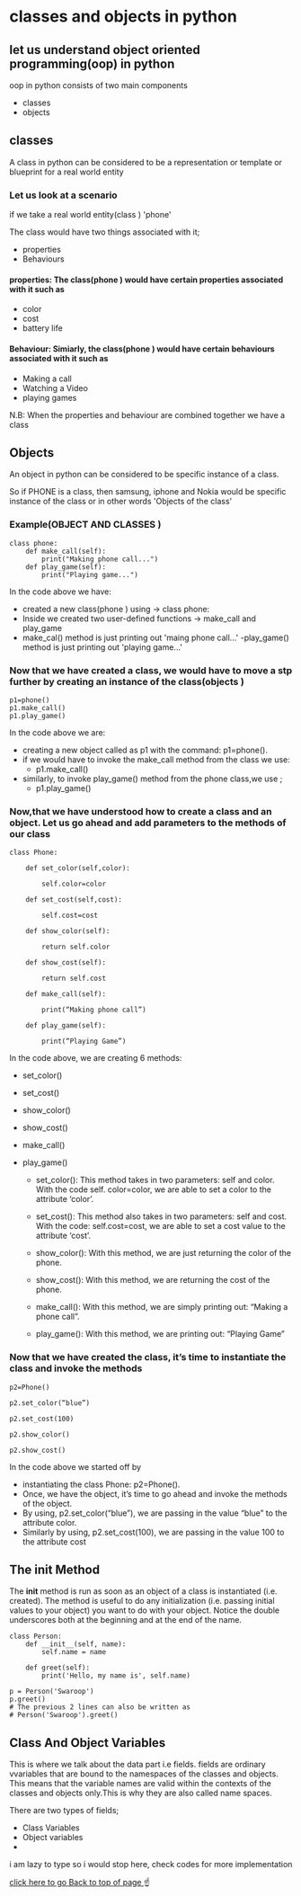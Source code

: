 # classes and objects in python

## let us understand object oriented programming(oop) in python

oop in python consists of two main components

- classes
- objects

## classes

A class in python can be considered to be a representation or template or blueprint for a real world entity

### Let us look at a scenario

if we take a real world entity(class ) 'phone'

The class would have two things associated with it;

- properties
- Behaviours

#### properties: The class(phone ) would have certain properties associated with it such as

- color
- cost
- battery life

#### Behaviour: Simiarly, the class(phone ) would have certain behaviours associated with it such as

- Making a call
- Watching a Video
- playing games

N.B: When the properties and behaviour are combined together we have a class



## Objects

An object in python can be considered to be specific instance of a class.

So if PHONE is a class, then samsung, iphone and Nokia would be specific instance of the class or in other words 'Objects of the class'

### Example(OBJECT AND CLASSES )

    class phone:
        def make_call(self):
            print("Making phone call...")
        def play_game(self):
            print("Playing game...")

In the code above we have:

- created a new class(phone ) using -> class phone:
- Inside we created two user-defined functions -> make_call and play_game
- make_cal() method is just printing out 'maing phone call...'
-play_game() method is just printing out 'playing game...'

### Now that we have created a class, we would have to move a stp further by creating an instance of the class(objects )

    p1=phone()
    p1.make_call()
    p1.play_game()

In the code above we are:

- creating a new object called as p1 with the command: p1=phone().
- if we would have to invoke the make_call method from the class we use:
  - p1.make_call()
- similarly, to invoke play_game() method from the phone class,we use ;
  - p1.play_game()

### Now,that we have understood how to create a class and an object. Let us go ahead and add parameters to the methods of our class

    class Phone:

        def set_color(self,color):

            self.color=color

        def set_cost(self,cost):

            self.cost=cost

        def show_color(self):

            return self.color

        def show_cost(self):

            return self.cost

        def make_call(self):

            print(“Making phone call”)

        def play_game(self):

            print(“Playing Game”)
In the code above, we are creating 6 methods:

- set_color()
- set_cost()
- show_color()
- show_cost()
- make_call()
- play_game()

  - set_color(): This method takes in two parameters: self and color. With the code self.
color=color, we are able to set a color to the attribute ‘color’.

  - set_cost(): This method also takes in two parameters: self and cost. With the code: self.cost=cost, we are able to set a cost value to the attribute ‘cost’.

  - show_color(): With this method, we are just returning the color of the phone.

  - show_cost(): With this method, we are returning the cost of the phone.

  - make_call(): With this method, we are simply printing out: “Making a phone call”.

  - play_game(): With this method, we are printing out: “Playing Game”

### Now that we have created the class, it’s time to instantiate the class and invoke the methods

    p2=Phone()

    p2.set_color(“blue”)

    p2.set_cost(100)

    p2.show_color()

    p2.show_cost()

In the code above we started off by

- instantiating the class Phone: p2=Phone().
- Once, we have the object, it’s time to go ahead and invoke the methods of the object.
- By using, p2.set_color(“blue”), we are passing in the value “blue” to the attribute color.
- Similarly by using, p2.set_cost(100), we are passing in the value 100 to the attribute cost

## The init Method

The __init__ method is run as soon as an object of a class is instantiated (i.e. created). The method is useful to do any initialization (i.e. passing initial values to your object) you want to do with your object. Notice the double underscores both at the beginning and at the end of the name.

    class Person:
        def __init__(self, name):
            self.name = name

        def greet(self):
            print('Hello, my name is', self.name)

    p = Person('Swaroop')
    p.greet()
    # The previous 2 lines can also be written as
    # Person('Swaroop').greet()


## Class And Object Variables
This is where we talk about the data part i.e fields. fields are ordinary vvariables that are bound to the namespaces of the classes and objects. This means that the variable names are valid within the contexts of the classes and objects only.This is why they are also called name spaces.

There are two types of fields;
- Class Variables
- Object variables
- 
i am lazy to type so i would stop here, check codes for more implementation

[click here to go Back to top of page ](#classes-and-objects-in-python) :point_up:
 
